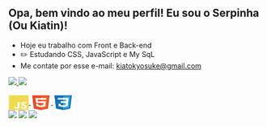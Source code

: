 ## Opa, bem vindo ao meu perfil! Eu sou o Serpinha (Ou Kiatin)!

-  Hoje eu trabalho com Front e Back-end
- ✏️ Estudando CSS, JavaScript e My SqL
-  Me contate por esse e-mail:  kiatokyosuke@gmail.com

<div>
  <a href="https://github.com/Kiatin">
    <img height="180em" src="https://github-readme-stats.vercel.app/api?username=Kiatin&theme=radical&show_icons=true&hide_border=true&count_private=true">
          <img height="180em" src="https://github-readme-stats.vercel.app/api/top-langs/?username=Kiatin&theme=radical&show_icons=true&hide_border=true&layout=compact">
</div>

<div style="display: inline_block"><br>
  <img align="center" alt="Kiatin-Js" height="30" width="40" src="https://raw.githubusercontent.com/devicons/devicon/master/icons/javascript/javascript-plain.svg">
  <img align="center" alt="Kiatin-HTML" height="30" width="40" src="https://raw.githubusercontent.com/devicons/devicon/master/icons/html5/html5-original.svg">
  <img align="center" alt="Kiatin-CSS" height="30" width="40" src="https://raw.githubusercontent.com/devicons/devicon/master/icons/css3/css3-original.svg">
</div
  
##

<div> 
  <a href="https://www.instagram.com/serpinha7?utm_source=qr&igsh=MTd2ZGltZGxqbXEwMw==" target="_blank"><img src="https://img.shields.io/badge/-Instagram-%23E4405F?style=for-the-badge&logo=instagram&logoColor=white" target="_blank"></a>
 <a href="https://discord.gg/683485082367164508" target="_blank"><img src="https://img.shields.io/badge/Discord-7289DA?style=for-the-badge&logo=discord&logoColor=white" target="_blank"></a> 
  <a href="https://www.linkedin.com/in/kauã-serpa-330878347?utm_source=share&utm_campaign=share_via&utm_content=profile&utm_medium=android_app"_blank"><img src="https://img.shields.io/badge/-LinkedIn-%230077B5?style=for-the-badge&logo=linkedin&logoColor=white" target="_blank"></a> 
</div>
